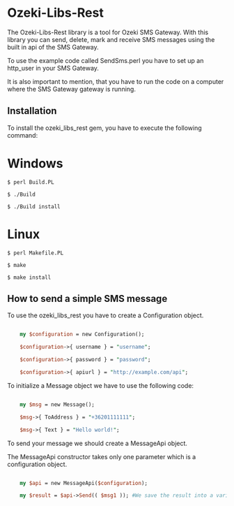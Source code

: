 # Ozeki-Libs-Rest

The Ozeki-Libs-Rest library is a tool for Ozeki SMS Gateway. With this library you can send, delete, mark and receive SMS messages using the built in api of the SMS Gateway.

To use the example code called SendSms.perl you have to set up an http_user in your SMS Gateway.

It is also important to mention, that you have to run the code on a computer where the SMS Gateway gateway is running.

## Installation

To install the ozeki_libs_rest gem, you have to execute the following command:

# Windows

    $ perl Build.PL

    $ ./Build

    $ ./Build install
    

# Linux

    $ perl Makefile.PL

    $ make

    $ make install

## How to send a simple SMS message

 To use the ozeki_libs_rest you have to create a Configuration object.

```perl

    my $configuration = new Configuration();

    $configuration->{ username } = "username";

    $configuration->{ password } = "password";

    $configuration->{ apiurl } = "http://example.com/api";

```

To initialize a Message object we have to use the following code:


```perl

    my $msg = new Message();

    $msg->{ ToAddress } = "+36201111111";

    $msg->{ Text } = "Hello world!";

```

To send your message  we should create a MessageApi object.

The MessageApi constructor takes only one parameter which is a configuration object.

```perl

    my $api = new MessageApi($configuration);

    my $result = $api->Send(( $msg1 )); #We save the result into a variable
    
```
